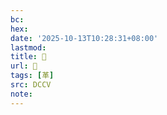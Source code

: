 ```yaml
---
bc:
hex:
date: '2025-10-13T10:28:31+08:00'
lastmod:
title: 􂓎
url: 􂓎
tags: [革]
src: DCCV
note:
---
```

